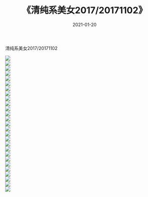 ﻿---
layout: post
title:  《清纯系美女2017/20171102》
date:   2021-01-20
img: http://img.660000.xyz/Sharelink/清纯系美女/2017/20171102/000.jpg
categories: [美女, 清纯, 唯美]
---

清纯系美女2017/20171102

 ![](http://img.660000.xyz/Sharelink/清纯系美女/2017/20171102/001.jpg) <br>![](http://img.660000.xyz/Sharelink/清纯系美女/2017/20171102/002.jpg) <br>![](http://img.660000.xyz/Sharelink/清纯系美女/2017/20171102/003.jpg) <br>![](http://img.660000.xyz/Sharelink/清纯系美女/2017/20171102/004.jpg) <br>![](http://img.660000.xyz/Sharelink/清纯系美女/2017/20171102/005.jpg) <br>![](http://img.660000.xyz/Sharelink/清纯系美女/2017/20171102/006.jpg) <br>![](http://img.660000.xyz/Sharelink/清纯系美女/2017/20171102/007.jpg) <br>![](http://img.660000.xyz/Sharelink/清纯系美女/2017/20171102/008.jpg) <br>![](http://img.660000.xyz/Sharelink/清纯系美女/2017/20171102/009.jpg) <br>![](http://img.660000.xyz/Sharelink/清纯系美女/2017/20171102/010.jpg) <br>![](http://img.660000.xyz/Sharelink/清纯系美女/2017/20171102/011.jpg) <br>![](http://img.660000.xyz/Sharelink/清纯系美女/2017/20171102/012.jpg) <br>![](http://img.660000.xyz/Sharelink/清纯系美女/2017/20171102/013.jpg) <br>![](http://img.660000.xyz/Sharelink/清纯系美女/2017/20171102/014.jpg) <br>![](http://img.660000.xyz/Sharelink/清纯系美女/2017/20171102/015.jpg) <br>![](http://img.660000.xyz/Sharelink/清纯系美女/2017/20171102/016.jpg) <br>![](http://img.660000.xyz/Sharelink/清纯系美女/2017/20171102/017.jpg) <br>![](http://img.660000.xyz/Sharelink/清纯系美女/2017/20171102/018.jpg) <br>![](http://img.660000.xyz/Sharelink/清纯系美女/2017/20171102/019.jpg) <br>![](http://img.660000.xyz/Sharelink/清纯系美女/2017/20171102/020.jpg) <br>![](http://img.660000.xyz/Sharelink/清纯系美女/2017/20171102/021.jpg) <br>![](http://img.660000.xyz/Sharelink/清纯系美女/2017/20171102/022.jpg) <br>![](http://img.660000.xyz/Sharelink/清纯系美女/2017/20171102/023.jpg) <br>![](http://img.660000.xyz/Sharelink/清纯系美女/2017/20171102/024.jpg) <br>![](http://img.660000.xyz/Sharelink/清纯系美女/2017/20171102/025.jpg) <br>![](http://img.660000.xyz/Sharelink/清纯系美女/2017/20171102/026.jpg) <br>![](http://img.660000.xyz/Sharelink/清纯系美女/2017/20171102/027.jpg) <br>